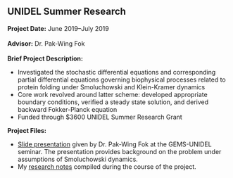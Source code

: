 ## UNIDEL Summer Research

**Project Date:** June 2019&ndash;July 2019
<br><br>
**Advisor:** Dr. Pak-Wing Fok
<br><br>
**Brief Project Description:** 

- Investigated the stochastic differential equations and corresponding partial differential equations governing biophysical processes related to protein folding under Smoluchowski and Klein-Kramer dynamics
- Core work revolved around latter scheme: developed appropriate boundary conditions, verified a steady state solution, and derived backward Fokker-Planck equation
- Funded through $3600 UNIDEL Summer Research Grant

**Project Files:** 

- [Slide presentation](/UNIDEL/GEMS_Unidel.pdf) given by Dr. Pak-Wing Fok at the GEMS-UNIDEL seminar. The presentation provides background on the problem under assumptions of Smoluchowski dynamics.
- My [research notes](/UNIDEL/NotesOnKramersEquation.pdf) compiled during the course of the project.
